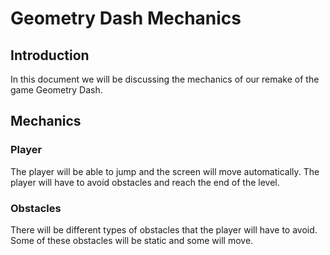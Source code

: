 # Geometry Dash Mechanics

## Introduction

In this document we will be discussing the mechanics of our remake of the game Geometry Dash.

## Mechanics

### Player

The player will be able to jump and the screen will move automatically. The player will have to avoid obstacles and reach the end of the level.

### Obstacles

There will be different types of obstacles that the player will have to avoid. Some of these obstacles will be static and some will move.